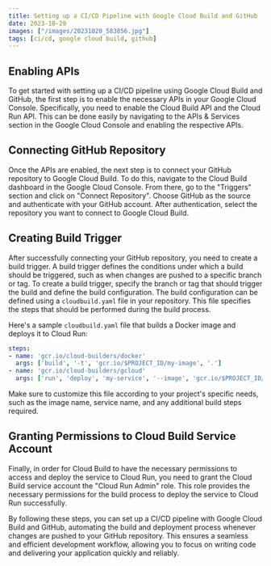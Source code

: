 ```yaml
---
title: Setting up a CI/CD Pipeline with Google Cloud Build and GitHub
date: 2023-10-20
images: ["/images/20231020_583856.jpg"]
tags: [ci/cd, google cloud build, github]
---
```


## Enabling APIs

To get started with setting up a CI/CD pipeline using Google Cloud Build and GitHub, the first step is to enable the necessary APIs in your Google Cloud Console. Specifically, you need to enable the Cloud Build API and the Cloud Run API. This can be done easily by navigating to the APIs & Services section in the Google Cloud Console and enabling the respective APIs.

## Connecting GitHub Repository

Once the APIs are enabled, the next step is to connect your GitHub repository to Google Cloud Build. To do this, navigate to the Cloud Build dashboard in the Google Cloud Console. From there, go to the "Triggers" section and click on "Connect Repository". Choose GitHub as the source and authenticate with your GitHub account. After authentication, select the repository you want to connect to Google Cloud Build.

## Creating Build Trigger

After successfully connecting your GitHub repository, you need to create a build trigger. A build trigger defines the conditions under which a build should be triggered, such as when changes are pushed to a specific branch or tag. To create a build trigger, specify the branch or tag that should trigger the build and define the build configuration. The build configuration can be defined using a `cloudbuild.yaml` file in your repository. This file specifies the steps that should be performed during the build process.

Here's a sample `cloudbuild.yaml` file that builds a Docker image and deploys it to Cloud Run:

```yaml
steps:
- name: 'gcr.io/cloud-builders/docker'
  args: ['build', '-t', 'gcr.io/$PROJECT_ID/my-image', '.']
- name: 'gcr.io/cloud-builders/gcloud'
  args: ['run', 'deploy', 'my-service', '--image', 'gcr.io/$PROJECT_ID/my-image', '--platform', 'managed']
```

Make sure to customize this file according to your project's specific needs, such as the image name, service name, and any additional build steps required.

## Granting Permissions to Cloud Build Service Account

Finally, in order for Cloud Build to have the necessary permissions to access and deploy the service to Cloud Run, you need to grant the Cloud Build service account the "Cloud Run Admin" role. This role provides the necessary permissions for the build process to deploy the service to Cloud Run successfully.

By following these steps, you can set up a CI/CD pipeline with Google Cloud Build and GitHub, automating the build and deployment process whenever changes are pushed to your GitHub repository. This ensures a seamless and efficient development workflow, allowing you to focus on writing code and delivering your application quickly and reliably.
